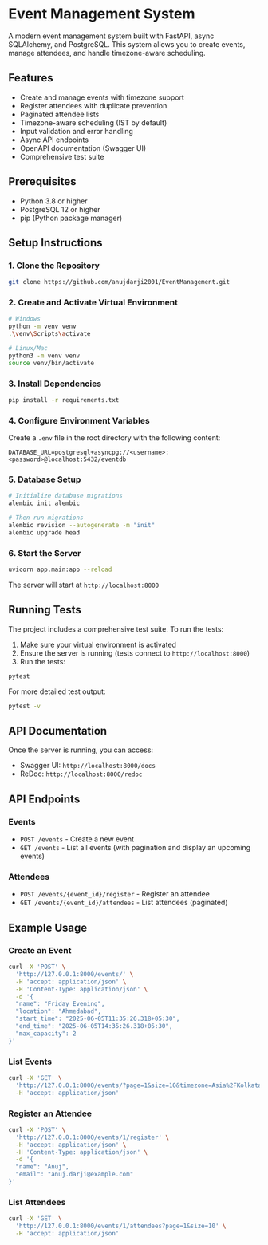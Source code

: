 # Event Management System

A modern event management system built with FastAPI, async SQLAlchemy, and PostgreSQL. This system allows you to create events, manage attendees, and handle timezone-aware scheduling.

## Features

- Create and manage events with timezone support
- Register attendees with duplicate prevention
- Paginated attendee lists
- Timezone-aware scheduling (IST by default)
- Input validation and error handling
- Async API endpoints
- OpenAPI documentation (Swagger UI)
- Comprehensive test suite

## Prerequisites

- Python 3.8 or higher
- PostgreSQL 12 or higher
- pip (Python package manager)

## Setup Instructions

### 1. Clone the Repository
```bash
git clone https://github.com/anujdarji2001/EventManagement.git
```

### 2. Create and Activate Virtual Environment
```bash
# Windows
python -m venv venv
.\venv\Scripts\activate

# Linux/Mac
python3 -m venv venv
source venv/bin/activate
```

### 3. Install Dependencies
```bash
pip install -r requirements.txt
```

### 4. Configure Environment Variables
Create a `.env` file in the root directory with the following content:
```env
DATABASE_URL=postgresql+asyncpg://<username>:<password>@localhost:5432/eventdb
```

### 5. Database Setup
```bash
# Initialize database migrations
alembic init alembic

# Then run migrations
alembic revision --autogenerate -m "init"
alembic upgrade head
```

### 6. Start the Server
```bash
uvicorn app.main:app --reload
```

The server will start at `http://localhost:8000`

## Running Tests

The project includes a comprehensive test suite. To run the tests:

1. Make sure your virtual environment is activated
2. Ensure the server is running (tests connect to `http://localhost:8000`)
3. Run the tests:
```bash
pytest
```

For more detailed test output:
```bash
pytest -v
```

## API Documentation

Once the server is running, you can access:
- Swagger UI: `http://localhost:8000/docs`
- ReDoc: `http://localhost:8000/redoc`

## API Endpoints

### Events
- `POST /events` - Create a new event
- `GET /events` - List all events (with pagination and display an upcoming events)

### Attendees
- `POST /events/{event_id}/register` - Register an attendee
- `GET /events/{event_id}/attendees` - List attendees (paginated)

## Example Usage

### Create an Event
```bash
curl -X 'POST' \
  'http://127.0.0.1:8000/events/' \
  -H 'accept: application/json' \
  -H 'Content-Type: application/json' \
  -d '{
  "name": "Friday Evening",
  "location": "Ahmedabad",
  "start_time": "2025-06-05T11:35:26.318+05:30",
  "end_time": "2025-06-05T14:35:26.318+05:30",
  "max_capacity": 2
}'
```

### List Events
```bash
curl -X 'GET' \
  'http://127.0.0.1:8000/events/?page=1&size=10&timezone=Asia%2FKolkata' \
  -H 'accept: application/json'
```

### Register an Attendee
```bash
curl -X 'POST' \
  'http://127.0.0.1:8000/events/1/register' \
  -H 'accept: application/json' \
  -H 'Content-Type: application/json' \
  -d '{
  "name": "Anuj",
  "email": "anuj.darji@example.com"
}'
```

### List Attendees
```bash
curl -X 'GET' \
  'http://127.0.0.1:8000/events/1/attendees?page=1&size=10' \
  -H 'accept: application/json'
```
